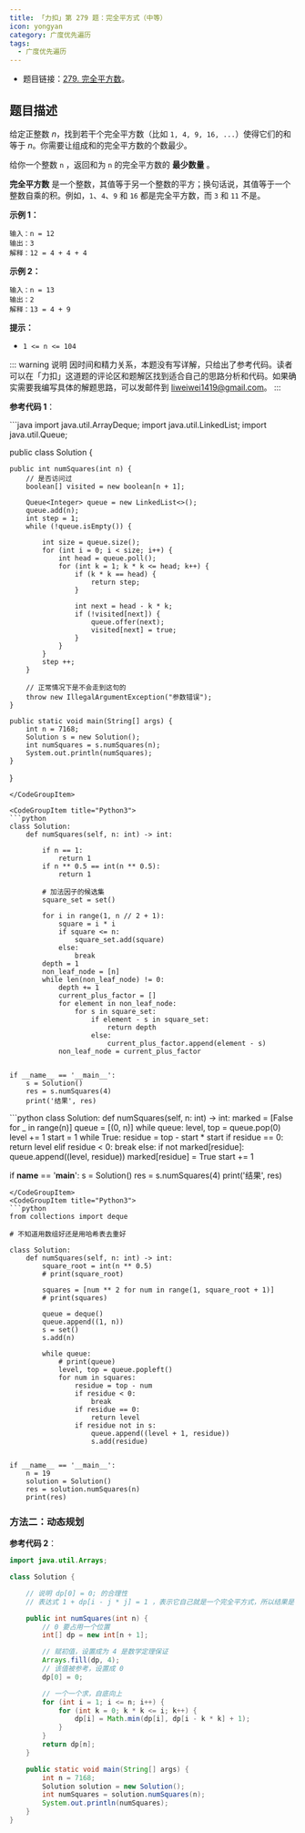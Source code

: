 ```yaml
---
title: 「力扣」第 279 题：完全平方式（中等）
icon: yongyan
category: 广度优先遍历
tags:
  - 广度优先遍历
---
```


+ 题目链接：[279. 完全平方数](https://leetcode-cn.com/problems/perfect-squares/)。

## 题目描述

给定正整数 *n*，找到若干个完全平方数（比如 `1, 4, 9, 16, ...`）使得它们的和等于 *n*。你需要让组成和的完全平方数的个数最少。

给你一个整数 `n` ，返回和为 `n` 的完全平方数的 **最少数量** 。

**完全平方数** 是一个整数，其值等于另一个整数的平方；换句话说，其值等于一个整数自乘的积。例如，`1`、`4`、`9` 和 `16` 都是完全平方数，而 `3` 和 `11` 不是。

**示例 1：**

```
输入：n = 12
输出：3 
解释：12 = 4 + 4 + 4
```

**示例 2：**

```
输入：n = 13
输出：2
解释：13 = 4 + 9
```

**提示：**

- `1 <= n <= 104`

::: warning 说明
因时间和精力关系，本题没有写详解，只给出了参考代码。读者可以在「力扣」这道题的评论区和题解区找到适合自己的思路分析和代码。如果确实需要我编写具体的解题思路，可以发邮件到 liweiwei1419@gmail.com。
:::




**参考代码 1**：

<CodeGroup>
<CodeGroupItem title="Java">
```java
import java.util.ArrayDeque;
import java.util.LinkedList;
import java.util.Queue;


public class Solution {

    public int numSquares(int n) {
        // 是否访问过
        boolean[] visited = new boolean[n + 1];
        
        Queue<Integer> queue = new LinkedList<>();
        queue.add(n);
        int step = 1;
        while (!queue.isEmpty()) {

            int size = queue.size();
            for (int i = 0; i < size; i++) {
                int head = queue.poll();
                for (int k = 1; k * k <= head; k++) {
                    if (k * k == head) {
                        return step;
                    }

                    int next = head - k * k;
                    if (!visited[next]) {
                        queue.offer(next);
                        visited[next] = true;
                    }
                }
            }
            step ++;
        }

        // 正常情况下是不会走到这句的
        throw new IllegalArgumentException("参数错误");
    }

    public static void main(String[] args) {
        int n = 7168;
        Solution s = new Solution();
        int numSquares = s.numSquares(n);
        System.out.println(numSquares);
    }
}
```
</CodeGroupItem>

<CodeGroupItem title="Python3">
```python
class Solution:
    def numSquares(self, n: int) -> int:

        if n == 1:
            return 1
        if n ** 0.5 == int(n ** 0.5):
            return 1

        # 加法因子的候选集
        square_set = set()

        for i in range(1, n // 2 + 1):
            square = i * i
            if square <= n:
                square_set.add(square)
            else:
                break
        depth = 1
        non_leaf_node = [n]
        while len(non_leaf_node) != 0:
            depth += 1
            current_plus_factor = []
            for element in non_leaf_node:
                for s in square_set:
                    if element - s in square_set:
                        return depth
                    else:
                        current_plus_factor.append(element - s)
            non_leaf_node = current_plus_factor


if __name__ == '__main__':
    s = Solution()
    res = s.numSquares(4)
    print('结果', res)

```
</CodeGroupItem>
<CodeGroupItem title="Python3">
```python
class Solution:
    def numSquares(self, n: int) -> int:
        marked = [False for _ in range(n)]
        queue = [(0, n)]
        while queue:
            level, top = queue.pop(0)
            level += 1
            start = 1
            while True:
                residue = top - start * start
                if residue == 0:
                    return level
                elif residue < 0:
                    break
                else:
                    if not marked[residue]:
                        queue.append((level, residue))
                        marked[residue] = True
                start += 1


if __name__ == '__main__':
    s = Solution()
    res = s.numSquares(4)
    print('结果', res)
```
</CodeGroupItem>
<CodeGroupItem title="Python3">
```python
from collections import deque

# 不知道用数组好还是用哈希表去重好

class Solution:
    def numSquares(self, n: int) -> int:
        square_root = int(n ** 0.5)
        # print(square_root)

        squares = [num ** 2 for num in range(1, square_root + 1)]
        # print(squares)

        queue = deque()
        queue.append((1, n))
        s = set()
        s.add(n)

        while queue:
            # print(queue)
            level, top = queue.popleft()
            for num in squares:
                residue = top - num
                if residue < 0:
                    break
                if residue == 0:
                    return level
                if residue not in s:
                    queue.append((level + 1, residue))
                    s.add(residue)


if __name__ == '__main__':
    n = 19
    solution = Solution()
    res = solution.numSquares(n)
    print(res)
```
</CodeGroupItem>
</CodeGroup>















### 方法二：动态规划

**参考代码 2**：

```java
import java.util.Arrays;

class Solution {

    // 说明 dp[0] = 0; 的合理性
    // 表达式 1 + dp[i - j * j] = 1 ，表示它自己就是一个完全平方式，所以结果是 1

    public int numSquares(int n) {
        // 0 要占用一个位置
        int[] dp = new int[n + 1];

        // 赋初值，设置成为 4 是数学定理保证
        Arrays.fill(dp, 4);
        // 该值被参考，设置成 0
        dp[0] = 0;

        // 一个一个求，自底向上
        for (int i = 1; i <= n; i++) {
            for (int k = 0; k * k <= i; k++) {
                dp[i] = Math.min(dp[i], dp[i - k * k] + 1);
            }
        }
        return dp[n];
    }

    public static void main(String[] args) {
        int n = 7168;
        Solution solution = new Solution();
        int numSquares = solution.numSquares(n);
        System.out.println(numSquares);
    }
}
```

